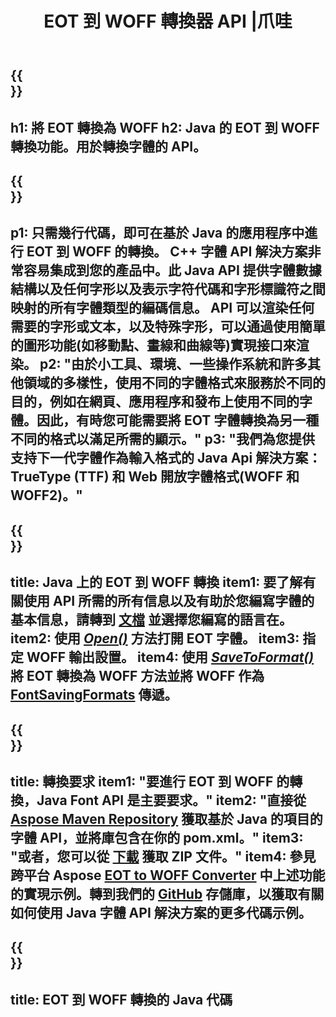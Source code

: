 ﻿---
translation: true
template: /_templates/conversion-child-java.md
title: EOT 到 WOFF 轉換器 API |爪哇
description: 在 Windows 和 Linux 上使用 Java API 將 EOT 轉換為 WOFF。將本機 EOT 到 WOFF 字體轉換功能集成到您自己的解決方案中。
keywords: eot 到 woff java api，eot2woff java 解決方案，eot 到 woff java
url: /java/conversion/eot-to-woff/
family: font
platformtag: java
feature: conversion
informat: EOT
outformat: WOFF
faq: faqchild
otherformats: TTF WOFF2
---


{{<section banner>}}
---
h1: 將 EOT 轉換為 WOFF
h2: Java 的 EOT 到 WOFF 轉換功能。用於轉換字體的 API。
---

{{<section overview>}}
---
p1: 只需幾行代碼，即可在基於 Java 的應用程序中進行 EOT 到 WOFF 的轉換。 С++ 字體 API 解決方案非常容易集成到您的產品中。此 Java API 提供字體數據結構以及任何字形以及表示字符代碼和字形標識符之間映射的所有字體類型的編碼信息。 API 可以渲染任何需要的字形或文本，以及特殊字形，可以通過使用簡單的圖形功能(如移動點、畫線和曲線等)實現接口來渲染。
p2: "由於小工具、環境、一些操作系統和許多其他領域的多樣性，使用不同的字體格式來服務於不同的目的，例如在網頁、應用程序和發布上使用不同的字體。因此，有時您可能需要將 EOT 字體轉換為另一種不同的格式以滿足所需的顯示。"
p3: "我們為您提供支持下一代字體作為輸入格式的 Java Api 解決方案：TrueType (TTF) 和 Web 開放字體格式(WOFF 和 WOFF2)。"
---

{{<section feature1>}}
---
title: Java 上的 EOT 到 WOFF 轉換
item1: 要了解有關使用 API 所需的所有信息以及有助於您編寫字體的基本信息，請轉到 [文檔](https://docs.aspose.com/font/) 並選擇您編寫的語言在。
item2: 使用 [*Open()*](https://reference.aspose.com/font/java/com.aspose.font/Font#open-com.aspose.font.FontDefinition-) 方法打開 EOT 字體。
item3: 指定 WOFF 輸出設置。
item4: 使用  [*SaveToFormat()*](https://reference.aspose.com/font/java/com.aspose.font/Font#saveToFormat-java.io.OutputStream-com.aspose.font.FontSavingFormats-)將 EOT 轉換為 WOFF 方法並將 WOFF 作為 [FontSavingFormats](https://reference.aspose.com/font/java/com.aspose.font/FontSavingFormats) 傳遞。
---

{{<section feature2>}}
---
title: 轉換要求
item1: "要進行 EOT 到 WOFF 的轉換，Java Font API 是主要要求。"
item2: "直接從 [Aspose Maven Repository](https://repository.aspose.com/font/) 獲取基於 Java 的項目的字體 API，並將庫包含在你的 pom.xml。"
item3: "或者，您可以從 [下載](https://releases.aspose.com/font/java/) 獲取 ZIP 文件。"
item4: 參見跨平台 Aspose [EOT to WOFF Converter](https://products.aspose.app/font/conversion/eot-to-woff) 中上述功能的實現示例。轉到我們的 [GitHub](https://github.com/aspose-font/Aspose.Font-Documentation/tree/master/java-examples) 存儲庫，以獲取有關如何使用 Java 字體 API 解決方案的更多代碼示例。
---

{{<section codeexample>}}
---
title: EOT 到 WOFF 轉換的 Java 代碼
---
